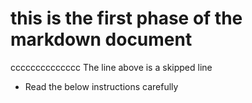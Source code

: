 # this is the first phase of the markdown document
cccccccccccccc
 The line above is a skipped line
  * Read the below instructions carefully 

